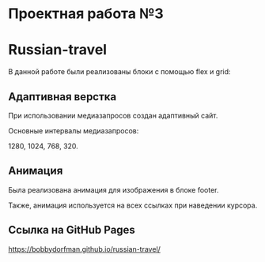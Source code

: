 # Проектная работа №3
# Russian-travel

В данной работе были реализованы блоки с помощью flex и grid:

## Адаптивная верстка

При использовании медиазапросов создан адаптивный сайт.

Основные интервалы медиазапросов:

1280, 1024, 768, 320.

## Анимация

Была реализована анимация для изображения в блоке footer.

Также, анимация используется на всех ссылках при наведении курсора.

## Ссылка на GitHub Pages

https://bobbydorfman.github.io/russian-travel/